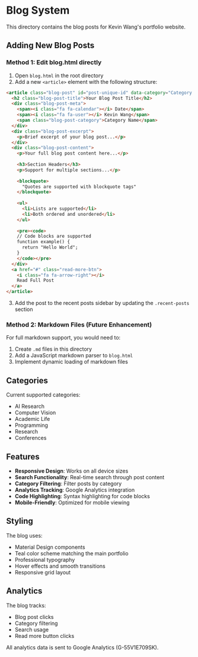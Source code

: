 # Blog System

This directory contains the blog posts for Kevin Wang's portfolio website.

## Adding New Blog Posts

### Method 1: Edit blog.html directly

1. Open `blog.html` in the root directory
2. Add a new `<article>` element with the following structure:

```html
<article class="blog-post" id="post-unique-id" data-category="Category Name">
  <h2 class="blog-post-title">Your Blog Post Title</h2>
  <div class="blog-post-meta">
    <span><i class="fa fa-calendar"></i> Date</span>
    <span><i class="fa fa-user"></i> Kevin Wang</span>
    <span class="blog-post-category">Category Name</span>
  </div>
  <div class="blog-post-excerpt">
    <p>Brief excerpt of your blog post...</p>
  </div>
  <div class="blog-post-content">
    <p>Your full blog post content here...</p>
    
    <h3>Section Headers</h3>
    <p>Support for multiple sections...</p>
    
    <blockquote>
      "Quotes are supported with blockquote tags"
    </blockquote>
    
    <ul>
      <li>Lists are supported</li>
      <li>Both ordered and unordered</li>
    </ul>
    
    <pre><code>
    // Code blocks are supported
    function example() {
      return "Hello World";
    }
    </code></pre>
  </div>
  <a href="#" class="read-more-btn">
    <i class="fa fa-arrow-right"></i>
    Read Full Post
  </a>
</article>
```

3. Add the post to the recent posts sidebar by updating the `.recent-posts` section

### Method 2: Markdown Files (Future Enhancement)

For full markdown support, you would need to:

1. Create `.md` files in this directory
2. Add a JavaScript markdown parser to `blog.html`
3. Implement dynamic loading of markdown files

## Categories

Current supported categories:
- AI Research
- Computer Vision
- Academic Life
- Programming
- Research
- Conferences

## Features

- **Responsive Design**: Works on all device sizes
- **Search Functionality**: Real-time search through post content
- **Category Filtering**: Filter posts by category
- **Analytics Tracking**: Google Analytics integration
- **Code Highlighting**: Syntax highlighting for code blocks
- **Mobile-Friendly**: Optimized for mobile viewing

## Styling

The blog uses:
- Material Design components
- Teal color scheme matching the main portfolio
- Professional typography
- Hover effects and smooth transitions
- Responsive grid layout

## Analytics

The blog tracks:
- Blog post clicks
- Category filtering
- Search usage
- Read more button clicks

All analytics data is sent to Google Analytics (G-55V1E709SK). 